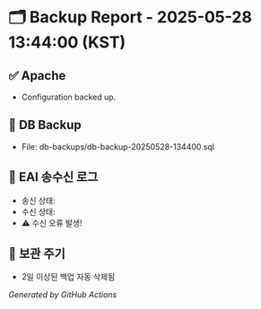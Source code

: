 # 🗂️ Backup Report - 2025-05-28 13:44:00 (KST)

## ✅ Apache
- Configuration backed up.

## 💾 DB Backup
- File: db-backups/db-backup-20250528-134400.sql

## 🔄 EAI 송수신 로그
- 송신 상태: 
- 수신 상태: 
- ⚠️ 수신 오류 발생!

## 🧹 보관 주기
- 2일 이상된 백업 자동 삭제됨

_Generated by GitHub Actions_
